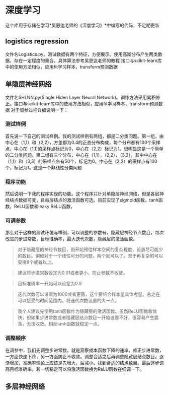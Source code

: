 # 深度学习
这个库用于存储在学习*吴恩达老师的《深度学习》*中编写的代码，不定期更新
## logistics regression
文件名Logistics.py。测试数据有两个特征，方便展示。使用高斯分布产生两类数据，存在一定程度的重合。具体算法参考吴恩达老师的教程
接口与scikit-learn库中的使用方法相似，应用fit学习样本，transform预测数据
## 单隐层神经网络
文件名SHLNN.py(Single Hiden Layer Neural Network)。训练方法采用累积修正。接口与scikit-learn库中的使用方法相似，应用fit学习样本，transform预测数据
对于调参过程详细说明一下：
### 测试样例
首先说一下自己的测试样例。我的测试样例有两组，都是二分类问题。第一组，由中心在（1,1）和（2,2），方差都为0.4的正态分布构成，每个分布都有100个采样点，中心在（1,1)的采样点标记为0，中心在（2,2）标记为1。很明显这是一个简单的二分类问题。第二组有三个分布，中心在（1,1），（2,2），（3,3）。其中中心在（1,1）和（3,3）的采样点各有50个，标记为0。中心在（2,2）的采样点有100个，标记为1。这是一个非线性分类问题
### 程序功能
然后说明一下我的程序实现的功能。这个程序只针对单隐层神经网络，但是各层神经结点数据可变，且每层结点的激活函数可选。目前实现了sigmoid函数，tanh函数，ReLU函数和leaky ReLU函数。
### 可调参数
那么对于这样的测试环境与样例，可以调整的参数有，隐藏层神经节点数目，每次改进的步进常数，目标准确率，最大迭代次数，隐藏层的激活函数。
>对于隐藏层的神经节数目，刚开始预估样本空间的复杂程度，设置尽可能少的数目。例如对于一个线性可分的问题，两个就可以了。至于再复杂的可以安排8个或者以上。

>建议将步进常数设定为0.01或者更小，防止参数不收敛。

>目标准确率一开始可以设定为0.9

>迭代次数可以设置为1000或者更高，这个要结合样本量具体考量。总之在可以接受的时间范围内，将迭代次数设置的大一点。

>我个人建议先使用tanh函数作为隐藏层的激活函数。虽然ReLU函数收敛快，但如果步进常数或者隐藏层结点数目一开始设置不好，很容易产生震荡，无法收敛。相反tanh函数就稳定一点。

### 调整顺序
在调参中，我们先调整步进常数。就是观察成本函数下降的速率，修正步进常数，一方面快速下降，另一方面防止不收敛。调整合适之后再调整隐藏层结点数目。逐渐增加，准确率理论上应该是先增大，后减小。找到合适的结点数目。最后逐步调高目标准确率。若一切稳定可以将激活函数换为ReLU函数在细调一下。

## 多层神经网络